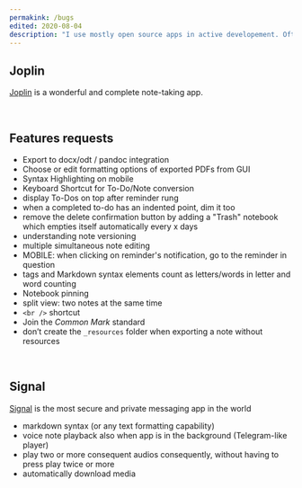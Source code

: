 ```yaml
---
permakink: /bugs
edited: 2020-08-04
description: "I use mostly open source apps in active developement. Often, I notice bugs or I have ideas of possible improvements but I rarely have time to file a proper issue for every bug or a complete blog post for a feature request. Thus, in this list I quickly note all the toughts which pop up in my mind, hoping some day I’ll find enough time to effectively share my reports."
---
```

## Joplin

[Joplin](http://joplinapp.org) is a wonderful and complete note-taking app.

<br />

## Features requests

- Export to docx/odt / pandoc integration
- Choose or edit formatting options of exported PDFs from GUI
- Syntax Highlighting on mobile
- Keyboard Shortcut for To-Do/Note conversion
- display To-Dos on top after reminder rung
- when a completed to-do has an indented point, dim it too
- remove the delete confirmation button by adding a "Trash" notebook which empties itself automatically every x days
- understanding note versioning
- multiple simultaneous note editing
- MOBILE: when clicking on reminder's notification, go to the reminder in question
- tags and Markdown syntax elements count as letters/words in letter and word counting
- Notebook pinning
- split view: two notes at the same time
- `<br />` shortcut
- Join the *Common Mark* standard
- don’t create the `_resources` folder when exporting a note without resources

<br />

## Signal

[Signal](https://signal.org) is the most secure and private messaging app in the world

- markdown syntax (or any text formatting capability)
- voice note playback also when app is in the background (Telegram-like player)
- play two or more consequent audios consequently, without having to press play twice or more
- automatically download media
